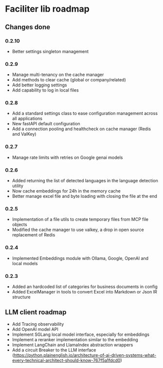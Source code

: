 # Faciliter lib roadmap

## Changes done

### 0.2.10

- Better settings singleton management

### 0.2.9

- Manage multi-tenancy on the cache manager
- Add methods to clear cache (global or company/related)
- Add better logging settings
- Add capability to log in local files

### 0.2.8

- Add a standard settings class to ease configuration management across all applications
- New fastAPI default configuration
- Add a connection pooling and healthcheck on cache manager (Redis and ValKey)

### 0.2.7

- Manage rate limits with retries on Google genai models

### 0.2.6

- Added returning the list of detected languages in the language detection utility
- Now cache embeddings for 24h in the memory cache
- Better manage excel file and byte loading with closing the file at the end

### 0.2.5

- Implementation of a file utils to create temporary files from MCP file objects
- Modified the cache manager to use valkey, a drop in open source replacement of Redis

### 0.2.4

- Implemented Embeddings module with Ollama, Google, OpenAI and local models

### 0.2.3

- Added an hardcoded list of categories for business documents in config
- Added ExcelManager in tools to convert Excel into Markdown or Json IR structure

## LLM client roadmap

- Add Tracing observability
- Add OpenAI model API
- Implement SGLang local model interface, especially for embeddings
- Implement a reranker implementation similar to the embedding
- Implement LangChain and LlamaIndex abstraction wrappers
- Add a circuit Breaker to the LLM interface (https://python.plainenglish.io/architecture-of-ai-driven-systems-what-every-technical-architect-should-know-767f5a1fdcd0)

